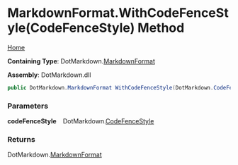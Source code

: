 # MarkdownFormat\.WithCodeFenceStyle\(CodeFenceStyle\) Method

[Home](../../../README.md)

**Containing Type**: DotMarkdown\.[MarkdownFormat](../README.md)

**Assembly**: DotMarkdown\.dll

```csharp
public DotMarkdown.MarkdownFormat WithCodeFenceStyle(DotMarkdown.CodeFenceStyle codeFenceStyle)
```

### Parameters

**codeFenceStyle** &ensp; DotMarkdown\.[CodeFenceStyle](../../CodeFenceStyle/README.md)

### Returns

DotMarkdown\.[MarkdownFormat](../README.md)

